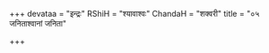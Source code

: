 +++
devataa = "इन्द्रः"
RShiH = "श्यावाश्वः"
ChandaH = "शक्वरी"
title = "०५ जनिताश्वानां जनिता"

+++
